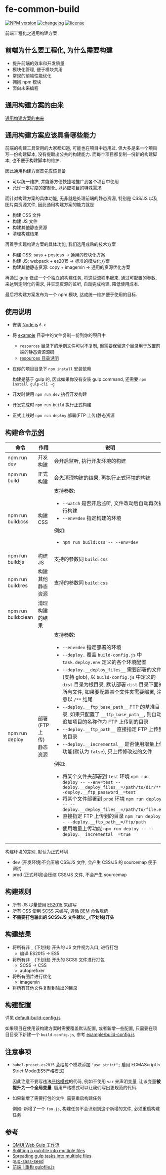 # fe-common-build

[![NPM version][npm-image]][npm-url] [![changelog][changelog-image]][changelog-url] [![license][license-image]][license-url]

[npm-image]: https://img.shields.io/npm/v/fe-common-build.svg?style=flat-square
[npm-url]: https://npmjs.org/package/fe-common-build
[license-image]: https://img.shields.io/badge/License-MIT-blue.svg?style=flat-square
[license-url]: https://github.com/ufologist/fe-common-build/blob/master/LICENSE
[changelog-image]: https://img.shields.io/badge/CHANGE-LOG-blue.svg?style=flat-square
[changelog-url]: https://github.com/ufologist/fe-common-build/blob/master/CHANGELOG.md

前端工程化之通用构建方案

## 前端为什么要工程化, 为什么需要构建

* 提升前端的效率和开发质量
* 模块化管理, 便于模块共用
* 常规的前端性能优化
* 拥抱 npm 模块
* 面向未来编程

## 通用构建方案的由来

[通用构建方案的由来](https://github.com/ufologist/fe-common-build/tree/master/context.md)

## 通用构建方案应该具备哪些能力

前端的构建工具常用的大家都知道, 可能也在项目中运用过. 但大多是来一个项目写一份构建脚本, 没有提取出公共的构建能力. 而每个项目都复制一份新的构建脚本, 也不便于构建脚本的维护.

因此通用构建方案首先应该具备
* 可以统一维护, 并能够方便快捷地推广到各个项目中使用
* 允许一定程度的定制化, 以适应项目的特殊需求

而针对构建方案的具体功能, 无非就是处理前端的静态资源, 特别是 CSS/JS 以及图片类资源文件, 因此通用构建方案的能力就是
* 构建 CSS 文件
* 构建 JS 文件
* 构建其他静态资源
* 清理构建结果

再着手实现构建方案的具体功能, 我们选用成熟的技术方案
* 构建 CSS: sass + postcss -> 通用的模块化方案
* 构建 JS: webpack + es2015 -> 标准的模块化方案
* 构建其他静态资源: copy + imagemin -> 通用的资源优化方案

再通过 gulp 做成一个个独立的构建任务, 将这些流程串起来. 通过可配置的参数, 来达到定制化的需求, 并实现资源的监听, 自动完成构建, 降低使用成本. 

最后将构建方案发布为一个 npm 模块, 达成统一维护便于使用的目标.

## 使用说明

* 安装 [Node.js](http://nodejs.org/) `6.x`
* 将 [example](https://github.com/ufologist/fe-common-build/tree/master/example) 目录中的文件复制一份到你的项目中
  * `resources` 目录下的示例文件可以不复制, 但需要保留这个目录用于放置前端的静态资源源码
  * [resources 目录说明](https://github.com/ufologist/fe-common-build/tree/master/example/resources/README.md)
* 在你的项目目录下 `npm install`  安装依赖

  构建是基于 gulp 的, 因此如果你没有安装 gulp command, 还需要 `npm install gulp-cli -g`
* 开发时使用 `npm run dev` 执行开发构建
* 开发完成时 `npm run build` 执行正式构建
* 正式上线时 `npm run deploy` 部署(FTP 上传)静态资源

## 构建命令[示例](https://github.com/ufologist/fe-common-build/blob/master/task/README.md)

| 命令                | 作用 | 说明 |
|---------------------|------|------|
| npm run dev         | 开发构建     |  会开启监听, 执行开发环境的构建    |
| npm run build       | 正式构建    |  会先清理构建的结果, 再执行正式环境的构建    |
| npm run build:css   | 构建 CSS     | 支持参数: <ul><li>`--watch` 是否开启监听, 文件改动后自动再次执行构建</li><li>`--env=dev` 指定构建的环境</li></ul>例如:<ul><li>`npm run build:css -- --env=dev`</li></ul>  |
| npm run build:js    | 构建 JS     | 支持的参数同 `build:css`   |
| npm run build:res   | 构建其他静态资源     |  支持的参数同 `build:css`    |
| npm run build:clean | 清理构建的结果    |      |
| npm run deploy      | 部署(FTP 上传)静态资源    | 支持参数: <ul><li>`--env=dev` 指定部署的环境</li><li>`--deploy.` 覆盖 `build-config.js` 中 `task.deploy.env` 定义的各个环境配置</li><li>`--deploy.__deploy_files__` 需要部署的文件(支持 glob), 以 `build-config.js` 中定义的 `dist` 目录为根目录, 默认部署 `dist` 目录下面的所有文件, 如果要配置某个文件夹需要部署, 注意以 `/**` 结尾</li><li>`--deploy.__ftp_base_path__` FTP 的基准目录, 如果只配置了 `__ftp_base_path__`, 则自动追加项目的名称作为 FTP 上传到的目录</li><li>`--deploy.__ftp_path__` 直接指定 FTP 上传到的目录</li><li>`--deploy.__incremental__` 是否使用增量上传功能(默认为 `false`), 只上传修改过的文件</li></ul>例如:<ul><li>将某个文件夹部署到 `test` 环境 `npm run deploy -- --env=test --deploy.__deploy_files__=/path/to/dir/** --deploy.__ftp_password__=test`</li><li>将某个文件部署到 `prod` 环境 `npm run deploy -- --deploy.__deploy_files__=/path/to/file.ext`</li><li>直接指定 FTP 上传到的目录 `npm run deploy -- --deploy.__ftp_path__=/ftp/path`</li><li>使用增量上传功能 `npm run deploy -- --deploy.__incremental__=true`</li></ul>   |

构建环境的差别, 默认为正式环境
* dev (开发环境)不会压缩 CSS/JS 文件, 会产生 CSS/JS 的 sourcemap 便于调试
* prod (正式环境)会压缩 CSS/JS 文件, 不会产生 sourcemap

## 构建规则

* 所有 JS 尽量使用 [ES2015](http://babeljs.io/learn-es2015/) 来编写
* 所有 CSS 使用 [SCSS](http://sass-lang.com/guide) 来编写, 遵循 [BEM](http://getbem.com/naming/) 命名规范
* **不需要打包输出的 SCSS/JS 文件就以 `_` (下划线)开头**

## 构建结果

* 将所有非 `_` (下划线) 开头的 JS 文件视为入口, 进行打包
  * 编译 ES2015 -> ES5
* 将所有非 `_` (下划线) 开头的 SCSS 文件进行打包
  * SCSS -> CSS
  * autoprefixer
* 将所有图片进行优化
  * imagemin
* 将所有其他文件复制到输出的目录

## 构建配置

详见 [default-build-config.js](https://github.com/ufologist/fe-common-build/tree/master/default-build-config.js)

如果项目在使用该构建方案时需要覆盖默认配置, 或者新增一些配置, 只需要在项目目录下新建一个 `build-config.js`, 参考 [example/build-config.js](https://github.com/ufologist/fe-common-build/blob/master/example/build-config.js)

## 注意事项

* `babel-preset-es2015` 会给每个模块添加 `"use strict";` 启用 ECMAScript 5 Strict Mode(ES5严格模式)

  因此注意不要写违法[严格模式](https://developer.mozilla.org/en-US/docs/Web/JavaScript/Reference/Strict_mode)的代码, 例如不使用 `var` 来声明变量, 让该变量**被提升为一个全局变量**. 启用严格模式可以让我们写出更规范的代码.
* 如果新增了需要打包的文件, 需要重启构建任务

  例如: 新增了一个 `foo.js`, 构建任务不会识别到这个新增的文件, 必须重启构建任务

## 参考

* [QMUI Web Gulp 工作流](https://github.com/QMUI/QMUI_Web/blob/master/gulpfile.js)
* [Splitting a gulpfile into multiple files](http://macr.ae/article/splitting-gulpfile-multiple-files.html)
* [Spreading gulp tasks into multiple files](https://medium.com/@_rywar/spreading-gulp-tasks-into-multiple-files-2f63d8c959d5)
* [pug-sass-seed](https://github.com/RyanWarner/pug-sass-seed/tree/master/gulp)
* [前端 | 重构 gulpfile.js](https://segmentfault.com/a/1190000002880177)